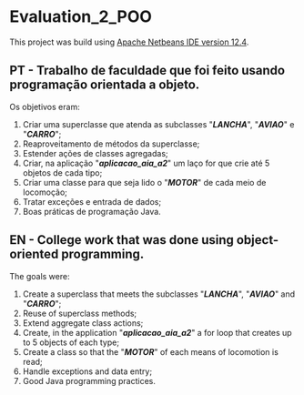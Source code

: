 # Evaluation_2_POO

This project was build using [Apache Netbeans IDE version 12.4](https://netbeans.apache.org/).

## PT - Trabalho de faculdade que foi feito usando programação orientada a objeto. 

Os objetivos eram:

1. Criar uma superclasse que atenda as subclasses "**_LANCHA_**", "**_AVIAO_**" e "**_CARRO_**";
2. Reaproveitamento de métodos da superclasse;
3. Estender ações de classes agregadas;
4. Criar, na aplicação "**_aplicacao_aia_a2_**" um laço for que crie até 5 objetos de cada tipo;
5. Criar uma classe para que seja lido o "**_MOTOR_**" de cada meio de locomoção;
6. Tratar exceções e entrada de dados;
7. Boas práticas de programação Java.

## EN - College work that was done using object-oriented programming.

The goals were:

1. Create a superclass that meets the subclasses "**_LANCHA_**", "**_AVIAO_**" and "**_CARRO_**";
2. Reuse of superclass methods;
3. Extend aggregate class actions;
4. Create, in the application "**_aplicacao_aia_a2_**" a for loop that creates up to 5 objects of each type;
5. Create a class so that the "**_MOTOR_**" of each means of locomotion is read;
6. Handle exceptions and data entry;
7. Good Java programming practices.
